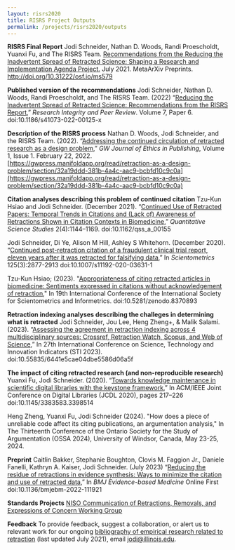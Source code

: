 ```yaml
---
layout: risrs2020
title: RISRS Project Outputs
permalink: /projects/risrs2020/outputs
---
```

**RISRS Final Report**
Jodi Schneider, Nathan D. Woods, Randi Proescholdt, Yuanxi Fu, and The RISRS Team. [Recommendations from the Reducing the Inadvertent Spread of Retracted Science: Shaping a Research and Implementation Agenda Project.](http://doi.org/10.31222/osf.io/ms579) July 2021. MetaArXiv Preprints. http://doi.org/10.31222/osf.io/ms579
<!-- Additional copy in IDEALS http://hdl.handle.net/2142/110219 -->

**Published version of the recommendations**
Jodi Schneider, Nathan D. Woods, Randi Proescholdt, and The RISRS Team. (2022) “[Reducing the Inadvertent Spread of Retracted Science: Recommendations from the RISRS Report](http://doi.org/10.1186/s41073-022-00125-x),” *Research Integrity and Peer Review*. Volume 7, Paper 6. doi:10.1186/s41073-022-00125-x
<!--Earlier version available as [Research Square Preprint](https://doi.org/10.21203/rs.3.rs-783543/v1) https://doi.org/10.21203/rs.3.rs-783543/v1 -->

**Description of the RISRS process**
Nathan D. Woods, Jodi Schneider, and the RISRS Team. (2022). “[Addressing the continued circulation of retracted research as a design problem](https://gwpress.manifoldapp.org/read/retraction-as-a-design-problem/section/32a19ddd-381b-4a4c-aac9-bcbfd10c9c0a),” *GW Journal of Ethics in Publishing*, Volume 1, Issue 1. February 22, 2022. [https://gwpress.manifoldapp.org/read/retraction-as-a-design-problem/section/32a19ddd-381b-4a4c-aac9-bcbfd10c9c0a](https://gwpress.manifoldapp.org/read/retraction-as-a-design-problem/section/32a19ddd-381b-4a4c-aac9-bcbfd10c9c0a)

**Citation analyses describing this problem of continued citation**
Tzu-Kun Hsiao and Jodi Schneider. (December 2021). “[Continued Use of Retracted Papers: Temporal Trends in Citations and (Lack of) Awareness of Retractions Shown in Citation Contexts in Biomedicine](http://doi.org/10.1162/qss_a_00155),” *Quantitative Science Studies* 2(4):1144–1169. doi:10.1162/qss_a_00155

Jodi Schneider, Di Ye, Alison M Hill, Ashley S Whitehorn. (December 2020). “[Continued post-retraction citation of a fraudulent clinical trial report, eleven years after it was retracted for falsifying data](http://doi.org/10.1007/s11192-020-03631-1),” In *Scientometrics* 125(3):2877-2913 doi:10.1007/s11192-020-03631-1

Tzu-Kun Hsiao; (2023). "[Appropriateness of citing retracted articles in biomedicine: Sentiments expressed in citations without acknowledgement of retraction](https://doi.org/10.5281/zenodo.8370893)," In 19th International Conference of the International Society for Scientometrics and Informetrics. doi:10.5281/zenodo.8370893

**Retraction indexing analyses describing the challeges in determining what is retracted**
Jodi Schneider, Jou Lee, Heng Zheng+, & Malik Salami. (2023). “[Assessing the agreement in retraction indexing across 4 multidisciplinary sources: Crossref, Retraction Watch, Scopus, and Web of Science](10.55835/6441e5cae04dbe5586d06a5f),” In 27th International Conference on Science, Technology and Innovation Indicators (STI 2023). doi:10.55835/6441e5cae04dbe5586d06a5f

**The impact of citing retracted research (and non-reproducible research)**
Yuanxi Fu, Jodi Schneider. (2020). “[Towards knowledge maintenance in scientific digital libraries with the keystone framework](http://doi.org/10.1145/3383583.3398514),” In ACM/IEEE Joint Conference on Digital Libraries (JCDL 2020), pages 217–226 doi:10.1145/3383583.3398514

Heng Zheng, Yuanxi Fu, Jodi Schneider (2024). "How does a piece of unreliable code affect its citing publications, an argumentation analysis," In The Thirteenth Conference of the Ontario Society for the Study of Argumentation (OSSA 2024), University of Windsor, Canada, May 23-25, 2024.

**Preprint**
Caitlin Bakker, Stephanie Boughton, Clovis M. Faggion Jr., Daniele Fanelli, Kathryn A. Kaiser, Jodi Schneider. (July 2023) “[Reducing the residue of retractions in evidence synthesis: Ways to minimize the citation and use of retracted data](https://doi.org/10.1136/bmjebm-2022-111921),” In *BMJ Evidence-based Medicine* Online First doi:10.1136/bmjebm-2022-111921 <!--Earlier version available as preprint in metaArXiv: https://doi.org/10.31222/osf.io/9we43 -->

**Standards Projects**
[NISO Communication of Retractions, Removals, and Expressions of Concern Working Group](https://www.niso.org/standards-committees/crec)

**Feedback**
To provide feedback, suggest a collaboration, or alert us to relevant work for our ongoing [bibliography of empirical research related to retraction](https://infoqualitylab.org/projects/risrs2020/bibliography/) (last updated July 2021), email jodi@illinois.edu.

 
